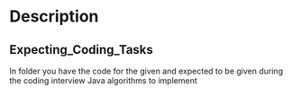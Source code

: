 # Description

## Expecting_Coding_Tasks
In folder you have the code for the given and expected to be given during the coding interview Java algorithms to implement